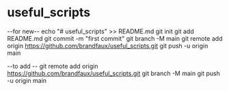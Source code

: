 # useful_scripts

--for new--
echo "# useful_scripts" >> README.md
git init
git add README.md
git commit -m "first commit"
git branch -M main
git remote add origin https://github.com/brandfaux/useful_scripts.git
git push -u origin main

--to add --
git remote add origin https://github.com/brandfaux/useful_scripts.git
git branch -M main
git push -u origin main
